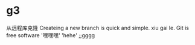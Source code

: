 # g3
从远程库克隆
Createing a new branch is quick and simple.
xiu gai le.
Git is free software
'嘿嘿嘿'
'hehe'
;;gggg
